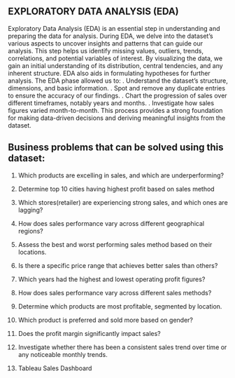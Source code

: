 ## EXPLORATORY DATA ANALYSIS (EDA) ##

Exploratory Data Analysis (EDA) is an essential step in understanding and preparing the data for analysis. During EDA, we delve into the dataset’s various aspects to uncover insights and patterns that can guide our analysis. This step helps us identify missing values, outliers, trends, correlations, and potential variables of interest. By visualizing the data, we gain an initial understanding of its distribution, central tendencies, and any inherent structure. EDA also aids in formulating hypotheses for further analysis.
The EDA phase allowed us to:
. Understand the dataset’s structure, dimensions, and basic information.
. Spot and remove any duplicate entries to ensure the accuracy of our findings.
. Chart the progression of sales over different timeframes, notably years and months.
. Investigate how sales figures varied month-to-month.
This process provides a strong foundation for making data-driven decisions and deriving meaningful insights from the dataset.

## Business problems that can be solved using this dataset: ##

1. Which products are excelling in sales, and which are underperforming?

2. Determine top 10 cities having highest profit based on sales method

3. Which stores(retailer) are experiencing strong sales, and which ones are lagging?

4. How does sales performance vary across different geographical regions?

5. Assess the best and worst performing sales method based on their locations.

6. Is there a specific price range that achieves better sales than others?

7. Which years had the highest and lowest operating profit figures?

8. How does sales performance vary across different sales methods?

9. Determine which products are most profitable, segmented by location.

10. Which product is preferred and sold more based on gender?

11. Does the profit margin significantly impact sales?

12. Investigate whether there has been a consistent sales trend over time or any noticeable monthly trends.

13. Tableau Sales Dashboard
